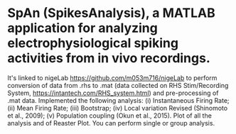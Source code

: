 # SpAn (SpikesAnalysis), a MATLAB application for analyzing electrophysiological spiking activities from in vivo recordings. 
It's linked to nigeLab https://github.com/m053m716/nigeLab to perform conversion of data from .rhs to .mat (data collected on RHS Stim/Recording System, https://intantech.com/RHS_system.html) and pre-processing of .mat data. Implemented the following analysis: (i) Instantaneous Firing Rate; (ii) Mean Firing Rate; (iii) Bootstrap; (iv) Local variation Revised (Shinomoto et al., 2009); (v) Population coupling (Okun et al., 2015). Plot of all the analysis and of Reaster Plot. You can perform single or group analysis.
